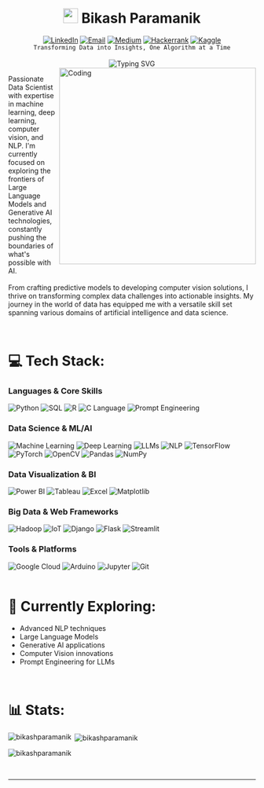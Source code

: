 <h1 align="center">
    <img src="https://media.giphy.com/media/v1.Y2lkPTc5MGI3NjExbmdrNDk5aXJ1bXIyeHltdWxqcWx3aGozZHlnMmxvZmU3azQxZnBrayZlcD12MV9pbnRlcm5hbF9naWZfYnlfaWQmY3Q9cw/M9gbBd9nbDrOTu1Mqx/giphy.gif" width="30">
    Bikash Paramanik
</h1>

<div align="center">
    <a href="https://linkedin.com/in/bikash-paramanik" target="_blank"><img src="https://img.shields.io/badge/Linkedin-0077B5.svg?logo=Linkedin&logoColor=white" alt="LinkedIn"></a>
    <a href="mailto:bikashparamanik.bb@gmail.com" target="_blank"><img src="https://img.shields.io/badge/Gmail-D14836?logo=gmail&logoColor=white" alt="Email"></a>
    <a href="https://medium.com/@bikash.paramanik" target="_blank"><img src="https://img.shields.io/badge/Medium-12100E?logo=medium&logoColor=white" alt="Medium"></a>
    <a href="https://www.hackerrank.com/profile/bikash_paramanik" target="_blank"><img src="https://img.shields.io/badge/-Hackerrank-2EC866?logo=HackerRank&logoColor=white" alt="Hackerrank"></a>
    <a href="https://www.kaggle.com/bikashparamanik" target="_blank"><img src="https://img.shields.io/badge/Kaggle-20BEFF?logo=Kaggle&logoColor=white" alt="Kaggle"></a>
    <!-- Add your other social platforms with similar styling -->
</div>

<div align="center">
    <code>Transforming Data into Insights, One Algorithm at a Time</code>
</div>
<br>

<div align="center">
  <img src="https://readme-typing-svg.demolab.com?font=Fira+Code&size=30&duration=3000&pause=300&color=00EBEB&center=true&random=false&width=500&lines=Data+Scientist;Machine+Learning+Engineer;Deep+Learning+Enthusiast;Computer+Vision+Expert;NLP+Specialist;GenAI+Explorer" alt="Typing SVG"/>
</div>

<img align="right" alt="Coding" width="400" src="https://media.tenor.com/GVk4jB2u_i8AAAAC/coding.gif">

<p>
    Passionate Data Scientist with expertise in machine learning, deep learning, computer vision, and NLP. I'm currently focused on exploring the frontiers of Large Language Models and Generative AI technologies, constantly pushing the boundaries of what's possible with AI.
<br><br>
    From crafting predictive models to developing computer vision solutions, I thrive on transforming complex data challenges into actionable insights. My journey in the world of data has equipped me with a versatile skill set spanning various domains of artificial intelligence and data science.
</p><br>

# 💻 Tech Stack:

<h3>Languages & Core Skills</h3>
<div align="left">
    <img src="https://img.shields.io/badge/python-3670A0?style=for-the-badge&logo=python&logoColor=ffdd54" alt="Python">
    <img src="https://img.shields.io/badge/SQL-4479A1?style=for-the-badge&logo=amazon-dynamodb&logoColor=white" alt="SQL">
    <img src="https://img.shields.io/badge/R-%23276DC3.svg?style=for-the-badge&logo=r&logoColor=white" alt="R">
    <img src="https://img.shields.io/badge/c%20Language-%2300999C.svg?style=for-the-badge&logo=c&logoColor=white" alt="C Language">
    <img src="https://img.shields.io/badge/Prompt_Engineering-FF6F00?style=for-the-badge&logo=dialogflow&logoColor=white" alt="Prompt Engineering">
</div>

<h3>Data Science & ML/AI</h3>
<div align="left">
    <img src="https://img.shields.io/badge/Machine_Learning-FF6F00?style=for-the-badge&logo=tensorflow&logoColor=white" alt="Machine Learning">
    <img src="https://img.shields.io/badge/Deep_Learning-FF6F00?style=for-the-badge&logo=tensorflow&logoColor=white" alt="Deep Learning">
    <img src="https://img.shields.io/badge/LLMs-5DADE2?style=for-the-badge&logo=openai&logoColor=white" alt="LLMs">
    <img src="https://img.shields.io/badge/NLP-3498DB?style=for-the-badge&logo=nlp&logoColor=white" alt="NLP">
    <img src="https://img.shields.io/badge/TensorFlow-%23FF6F00.svg?style=for-the-badge&logo=tensorflow&logoColor=white" alt="TensorFlow">
    <img src="https://img.shields.io/badge/PyTorch-%23EE4C2C.svg?style=for-the-badge&logo=PyTorch&logoColor=white" alt="PyTorch">
    <img src="https://img.shields.io/badge/opencv-%23white.svg?style=for-the-badge&logo=opencv&logoColor=white" alt="OpenCV">
    <img src="https://img.shields.io/badge/pandas-%23150458.svg?style=for-the-badge&logo=pandas&logoColor=white" alt="Pandas">
    <img src="https://img.shields.io/badge/numpy-%23013243.svg?style=for-the-badge&logo=numpy&logoColor=white" alt="NumPy">
</div>

<h3>Data Visualization & BI</h3>
<div align="left">
    <img src="https://img.shields.io/badge/Power_BI-F2C811?style=for-the-badge&logo=powerbi&logoColor=black" alt="Power BI">
    <img src="https://img.shields.io/badge/Tableau-E97627?style=for-the-badge&logo=Tableau&logoColor=white" alt="Tableau">
    <img src="https://img.shields.io/badge/Excel-217346?style=for-the-badge&logo=microsoft-excel&logoColor=white" alt="Excel">
    <img src="https://img.shields.io/badge/Matplotlib-964B00.svg?style=for-the-badge&logo=Matplotlib&logoColor=black" alt="Matplotlib">
</div>

<h3>Big Data & Web Frameworks</h3>
<div align="left">
    <img src="https://img.shields.io/badge/Hadoop-FBBC05?style=for-the-badge&logo=apache-hadoop&logoColor=black" alt="Hadoop">
    <img src="https://img.shields.io/badge/IoT-0A9EDC?style=for-the-badge&logo=iobroker&logoColor=white" alt="IoT">
    <img src="https://img.shields.io/badge/Django-%23092E20.svg?style=for-the-badge&logo=django&logoColor=white" alt="Django">
    <img src="https://img.shields.io/badge/Flask-%23000.svg?style=for-the-badge&logo=flask&logoColor=white" alt="Flask">
    <img src="https://img.shields.io/badge/Streamlit-FF4B4B?style=for-the-badge&logo=Streamlit&logoColor=white" alt="Streamlit">
</div>

<h3>Tools & Platforms</h3>
<div align="left">
    <img src="https://img.shields.io/badge/Google_Cloud-%234285F4.svg?style=for-the-badge&logo=google-cloud&logoColor=white" alt="Google Cloud">
    <img src="https://img.shields.io/badge/-Arduino-00979D?style=for-the-badge&logo=Arduino&logoColor=white" alt="Arduino">
    <img src="https://img.shields.io/badge/jupyter-%23FA0F00.svg?style=for-the-badge&logo=jupyter&logoColor=white" alt="Jupyter">
    <img src="https://img.shields.io/badge/git-%23F05033.svg?style=for-the-badge&logo=git&logoColor=white" alt="Git">
</div>

<br>

# 🎯 Currently Exploring:
- Advanced NLP techniques
- Large Language Models
- Generative AI applications
- Computer Vision innovations
- Prompt Engineering for LLMs

<br>

# 📊 Stats:
<p><img align="left" src="https://github-readme-stats.vercel.app/api/top-langs?username=bikashparamanik&show_icons=true&locale=en&layout=compact&theme=tokyonight" alt="bikashparamanik" /></p>

<p>&nbsp;<img align="center" src="https://github-readme-stats.vercel.app/api?username=bikashparamanik&show_icons=true&locale=en&theme=tokyonight" alt="bikashparamanik" /></p>

<p><img align="center" src="https://github-readme-streak-stats.herokuapp.com/?user=bikashparamanik&theme=tokyonight" alt="bikashparamanik" /></p>

<br>

---
